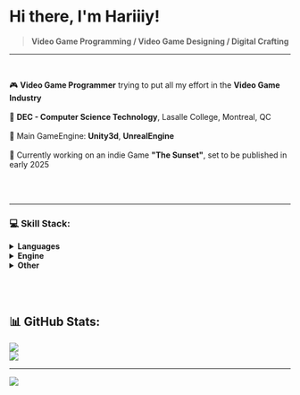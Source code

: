 # Hi there, I'm Hariiiy!
>**Video Game Programming / Video Game Designing / Digital Crafting**

---
</br>

🎮    **Video Game Programmer** trying to put all my effort in the **Video Game Industry** </br></br>
📝    **DEC - Computer Science Technology**, Lasalle College, Montreal, QC </br></br>
🚀    Main GameEngine: **Unity3d**, **UnrealEngine** </br></br>
🎯    Currently working on an indie Game **"The Sunset"**, set to be published in early 2025<br></br>

</br>

---

### 💻 Skill Stack:
<details>
<summary><b>Languages</b></summary>

  <img src="https://img.shields.io/badge/c%23-%23239120.svg?style=flat&logo=csharp&logoColor=white" width="45">
  <img src="https://img.shields.io/badge/c-%2300599C.svg?style=flat&logo=c&logoColor=white" width="60">
  <img src="https://img.shields.io/badge/c++-%2300599C.svg?style=flat&logo=c%2B%2B&logoColor=white" width="85">
  <img src="https://img.shields.io/badge/html5-%23E34F26.svg?style=flat&logo=html5&logoColor=white" width="100">
  <img src="https://img.shields.io/badge/javascript-%23323330.svg?style=flat&logo=javascript&logoColor=%23F7DF1E" width="130">
  <img src="https://img.shields.io/badge/python-3670A0?style=flat&logo=python&logoColor=ffdd54" width="110">
  
</details>

<details>
<summary><b>Engine</b></summary>

  <img src="https://img.shields.io/badge/unity-%23000000.svg?style=flat&logo=unity&logoColor=white" width="100">
  <img src="https://img.shields.io/badge/unrealengine-%23313131.svg?style=flat&logo=unrealengine&logoColor=white" width="180">
  
</details>

<details>
<summary><b>Other</b></summary>

  <img src="https://img.shields.io/badge/github-%23121011.svg?style=flat&logo=github&logoColor=white" width="120">
  <img src="https://img.shields.io/badge/git-%23F05033.svg?style=flat&logo=git&logoColor=white" width="80">
  <img src="https://img.shields.io/badge/Itch-%23FF0B34.svg?style=flat&logo=Itch.io&logoColor=white" width="90">
  
</details>



</br></br>
## 📊 GitHub Stats:
![](https://github-readme-stats.vercel.app/api?username=Hariiiy&theme=dark&hide_border=false&include_all_commits=false&count_private=false)<br/>
![](https://github-readme-streak-stats.herokuapp.com/?user=Hariiiy&theme=dark&hide_border=false)<br/>

---
[![](https://visitcount.itsvg.in/api?id=Hariiiy&icon=1&color=12)](https://visitcount.itsvg.in)


